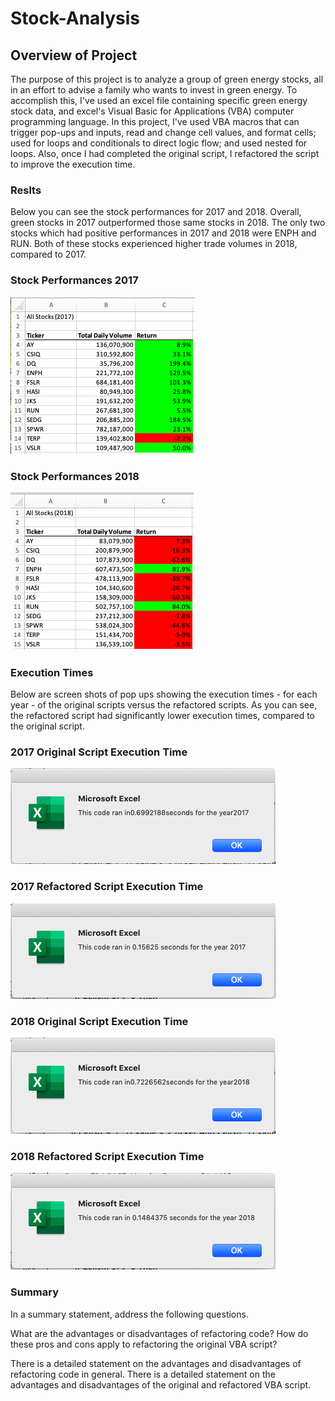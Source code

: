 # Stock-Analysis

## Overview of Project
The purpose of this project is to analyze a group of green energy stocks, all in an effort to advise a family who wants to invest in green energy. To accomplish this, I've used an excel file containing specific green energy stock data, and excel's Visual Basic for Applications (VBA) computer programming language. In this project, I've used VBA macros that can trigger pop-ups and inputs, read and change cell values, and format cells; used for loops and conditionals to direct logic flow; and used nested for loops. Also, once I had completed the original script, I refactored the script to improve the execution time.

### Reslts
Below you can see the stock performances for 2017 and 2018. Overall, green stocks in 2017 outperformed those same stocks in 2018. The only two stocks which had positive performances in 2017 and 2018 were ENPH and RUN. Both of these stocks experienced higher trade volumes in 2018, compared to 2017.


### Stock Performances 2017
![](Resources/VBA_Output_2017.png)


### Stock Performances 2018
![](Resources/VBA_Output_2018.png)


### Execution Times
Below are screen shots of pop ups showing the execution times - for each year - of the original scripts versus the refactored scripts. As you can see, the refactored script had significantly lower execution times, compared to the original script.

### 2017 Original Script Execution Time
![](Resources/Original_Execution_2017.png)

### 2017 Refactored Script Execution Time
![](Resources/VBA_Challenge_2017.png)

### 2018 Original Script Execution Time
![](Resources/Original_Execution_2018.png)

### 2018 Refactored Script Execution Time
![](Resources/VBA_Challenge_2018.png)

### Summary

In a summary statement, address the following questions.

What are the advantages or disadvantages of refactoring code?
How do these pros and cons apply to refactoring the original VBA script?


There is a detailed statement on the advantages and disadvantages of refactoring code in general.
There is a detailed statement on the advantages and disadvantages of the original and refactored VBA script.
